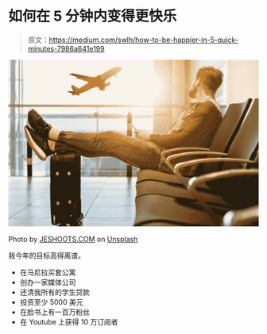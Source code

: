 # 如何在 5 分钟内变得更快乐

> 原文：<https://medium.com/swlh/how-to-be-happier-in-5-quick-minutes-7986a641e199>

![](img/d384978c181fc8e3b33fee59d2d1df90.png)

Photo by [JESHOOTS.COM](https://unsplash.com/@jeshoots?utm_source=medium&utm_medium=referral) on [Unsplash](https://unsplash.com?utm_source=medium&utm_medium=referral)

我今年的目标高得离谱。

*   在马尼拉买套公寓
*   创办一家媒体公司
*   还清我所有的学生贷款
*   投资至少 5000 美元
*   在脸书上有一百万粉丝
*   在 Youtube 上获得 10 万订阅者